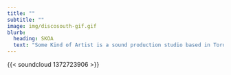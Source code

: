 ```yaml
---
title: ""
subtitle: ""
image: img/discosouth-gif.gif
blurb:
  heading: SKOA
  text: "Some Kind of Artist is a sound production studio based in Toronto. "
---
```

{{< soundcloud 1372723906 >}}